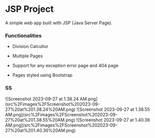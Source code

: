# JSP Project 
A simple web app built with JSP (Java Server Page).
<h3>Functionalities</h3> 

- Division Calcultor

- Multiple Pages
  
- Support for any exception error page and 404 page
  
- Pages styled using Bootstrap

<h3>SS</h3>
![Screenshot 2023-09-27 at 1.38.24 AM.png](src%2Fimages%2FScreenshot%202023-09-27%20at%201.38.24%20AM.png) 
![Screenshot 2023-09-27 at 1.38.55 AM.png](src%2Fimages%2FScreenshot%202023-09-27%20at%201.38.55%20AM.png)
![Screenshot 2023-09-27 at 1.40.36 AM.png](src%2Fimages%2FScreenshot%202023-09-27%20at%201.40.36%20AM.png)
